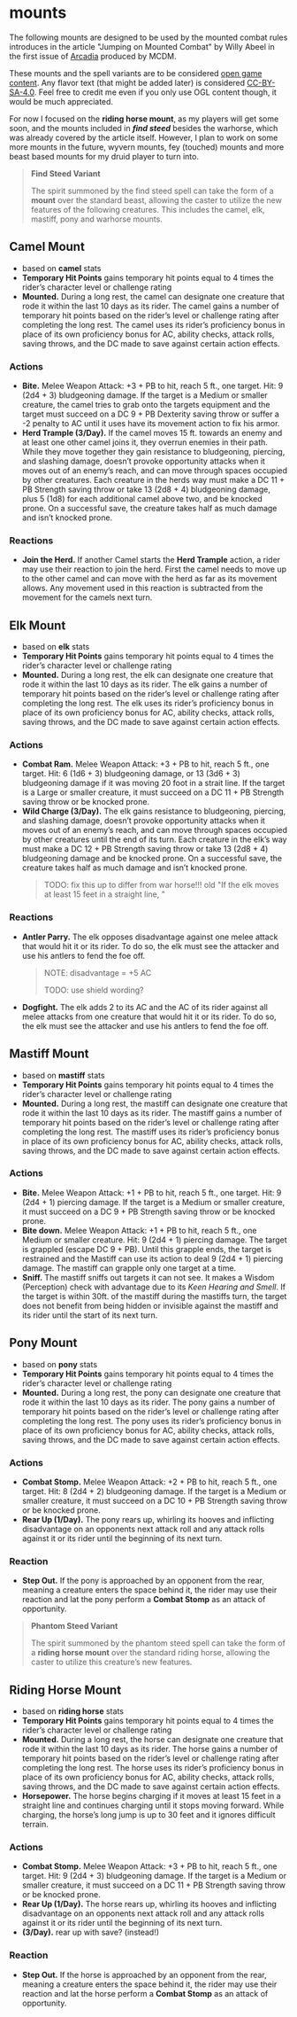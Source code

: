 # mounts

The following mounts are designed to be used by the mounted combat rules introduces in the article "Jumping on Mounted Combat" by Willy Abeel in the first issue of [Arcadia](https://www.youtube.com/watch?v=oid4QMMXjfs) produced by MCDM.

These mounts and the spell variants are to be considered [open game content](OGL.md). Any flavor text (that might be added later) is considered [CC-BY-SA-4.0](LICENSE.md). Feel free to credit me even if you only use OGL content though, it would be much appreciated.

For now I focused on the **riding horse mount**, as my players will get some soon, and the mounts included in ***find steed*** besides the warhorse, which was already covered by the article itself. However, I plan to work on some more mounts in the future, wyvern mounts, fey (touched) mounts and more beast based mounts for my druid player to turn into.

> **Find Steed Variant**
>
> The spirit summoned by the find steed spell can take the form of a **mount** over the standard beast, allowing the caster to utilize the new features of the following creatures. This includes the camel, elk, mastiff, pony and warhorse mounts.

## Camel Mount
- based on **camel** stats
- **Temporary Hit Points** gains temporary hit points equal to 4 times the rider’s character level or challenge rating
- **Mounted.** During a long rest, the camel can designate one creature that rode it within the last 10 days as its rider. The camel gains a number of temporary hit points based on the rider’s level or challenge rating after completing the long rest. The camel uses its rider’s proficiency bonus in place of its own proficiency bonus for AC, ability checks, attack rolls, saving throws, and the DC made to save against certain action effects.
### Actions
- **Bite.** Melee Weapon Attack: +3 + PB to hit, reach 5 ft., one target. Hit: 9 (2d4 + 3) bludgeoning damage. If the target is a Medium or smaller creature, the camel tries to grab onto the targets equipment and the target must succeed on a DC 9 + PB Dexterity saving throw or suffer a -2 penalty to AC until it uses have its movement action to fix his armor.
- **Herd Trample (3/Day).** If the camel moves 15 ft. towards an enemy and at least one other camel joins it, they overrun enemies in their path. While they move together they gain resistance to bludgeoning, piercing, and slashing damage, doesn’t provoke opportunity attacks when it moves out of an enemy’s reach, and can move through spaces occupied by other creatures. Each creature in the herds way must make a DC 11 + PB Strength saving throw or take 13 (2d8 + 4) bludgeoning damage, plus 5 (1d8) for each additional camel above two, and be knocked prone. On a successful save, the creature takes half as much damage and isn’t knocked prone.
### Reactions
- **Join the Herd.** If another Camel starts the **Herd Trample** action, a rider may use their reaction to join the herd. First the camel needs to move up to the other camel and can move with the herd as far as its movement allows. Any movement used in this reaction is subtracted from the movement for the camels next turn.

## Elk Mount
- based on **elk** stats
- **Temporary Hit Points** gains temporary hit points equal to 4 times the rider’s character level or challenge rating
- **Mounted.** During a long rest, the elk can designate one creature that rode it within the last 10 days as its rider. The elk gains a number of temporary hit points based on the rider’s level or challenge rating after completing the long rest. The elk uses its rider’s proficiency bonus in place of its own proficiency bonus for AC, ability checks, attack rolls, saving throws, and the DC made to save against certain action effects.
### Actions
- **Combat Ram.** Melee Weapon Attack: +3 + PB to hit, reach 5 ft., one target. Hit: 6 (1d6 + 3) bludgeoning damage, or 13 (3d6 + 3) bludgeoning damage if it was moving 20 foot in a strait line. If the target is a Large or smaller creature, it must succeed on a DC 11 + PB Strength saving throw or be knocked prone.
- **Wild Charge (3/Day).** The elk gains resistance to bludgeoning, piercing, and slashing damage, doesn’t provoke opportunity attacks when it moves out of an enemy’s reach, and can move through spaces occupied by other creatures until the end of its turn. Each creature in the elk’s way must make a DC 12 + PB Strength saving throw or take 13 (2d8 + 4) bludgeoning damage and be knocked prone. On a successful save, the creature takes half as much damage and isn’t knocked prone.
  > TODO: fix this up to differ from war horse!!!
  > old "If the elk moves at least 15 feet in a straight line, "
### Reactions
- **Antler Parry.** The elk opposes disadvantage against one melee attack that would hit it or its rider. To do so, the elk must see the attacker and use his antlers to fend the foe off.
  > NOTE: disadvantage = +5 AC
  >
  > TODO: use shield wording?
- **Dogfight.** The elk adds 2 to its AC and the AC of its rider against all melee attacks from one creature that would hit it or its rider. To do so, the elk must see the attacker and use his antlers to fend the foe off.

## Mastiff Mount
- based on **mastiff** stats
- **Temporary Hit Points** gains temporary hit points equal to 4 times the rider’s character level or challenge rating
- **Mounted.** During a long rest, the mastiff can designate one creature that rode it within the last 10 days as its rider. The mastiff gains a number of temporary hit points based on the rider’s level or challenge rating after completing the long rest. The mastiff uses its rider’s proficiency bonus in place of its own proficiency bonus for AC, ability checks, attack rolls, saving throws, and the DC made to save against certain action effects.
### Actions
- **Bite.** Melee Weapon Attack: +1 + PB to hit, reach 5 ft., one target. Hit: 9 (2d4 + 1) piercing damage. If the target is a Medium or smaller creature, it must succeed on a DC 9 + PB Strength saving throw or be knocked prone.
- **Bite down.** Melee Weapon Attack: +1 + PB to hit, reach 5 ft., one Medium or smaller creature. Hit: 9 (2d4 + 1) piercing damage. The target is grappled (escape DC 9 + PB). Until this grapple ends, the target is restrained and the Mastiff can use its action to deal 9 (2d4 + 1) piercing damage. The mastiff can grapple only one target at a time.
- **Sniff.** The mastiff sniffs out targets it can not see. It makes a Wisdom (Perception) check with advantage due to its *Keen Hearing and Smell*. If the target is within 30ft. of the mastiff during the mastiffs turn, the target does not benefit from being hidden or invisible against the mastiff and its rider until the start of its next turn.

## Pony Mount
- based on **pony** stats
- **Temporary Hit Points** gains temporary hit points equal to 4 times the rider’s character level or challenge rating
- **Mounted.** During a long rest, the pony can designate one creature that rode it within the last 10 days as its rider. The pony gains a number of temporary hit points based on the rider’s level or challenge rating after completing the long rest. The pony uses its rider’s proficiency bonus in place of its own proficiency bonus for AC, ability checks, attack rolls, saving throws, and the DC made to save against certain action effects.
### Actions
- **Combat Stomp.** Melee Weapon Attack: +2 + PB to hit, reach 5 ft., one target. Hit: 8 (2d4 + 2) bludgeoning damage. If the target is a Medium or smaller creature, it must succeed on a DC 10 + PB Strength saving throw or be knocked prone.
- **Rear Up (1/Day).** The pony rears up, whirling its hooves and inflicting disadvantage on an opponents next attack roll and any attack rolls against it or its rider until the beginning of its next turn.
### Reaction
- **Step Out.** If the pony is approached by an opponent from the rear, meaning a creature enters the space behind it, the rider may use their reaction and lat the pony perform a **Combat Stomp** as an attack of opportunity.

> **Phantom Steed Variant**
>
> The spirit summoned by the phantom steed spell can take the form of a **riding horse mount** over the standard riding horse, allowing the caster to utilize this creature’s new features.

## Riding Horse Mount
- based on **riding horse** stats
- **Temporary Hit Points** gains temporary hit points equal to 4 times the rider’s character level or challenge rating
- **Mounted.** During a long rest, the horse can designate one creature that rode it within the last 10 days as its rider. The horse gains a number of temporary hit points based on the rider’s level or challenge rating after completing the long rest. The horse uses its rider’s proficiency bonus in place of its own proficiency bonus for AC, ability checks, attack rolls, saving throws, and the DC made to save against certain action effects.
- **Horsepower.** The horse begins charging if it moves at least 15 feet in a straight line and continues charging until it stops moving forward. While charging, the horse’s long jump is up to 30 feet and it ignores difficult terrain.
### Actions
- **Combat Stomp.** Melee Weapon Attack: +3 + PB to hit, reach 5 ft., one target. Hit: 9 (2d4 + 3) bludgeoning damage. If the target is a Medium or smaller creature, it must succeed on a DC 11 + PB Strength saving throw or be knocked prone.
- **Rear Up (1/Day).** The horse rears up, whirling its hooves and inflicting disadvantage on an opponents next attack roll and any attack rolls against it or its rider until the beginning of its next turn.
- **(3/Day).** rear up with save? (instead!)
### Reaction
- **Step Out.** If the horse is approached by an opponent from the rear, meaning a creature enters the space behind it, the rider may use their reaction and lat the horse perform a **Combat Stomp** as an attack of opportunity.
